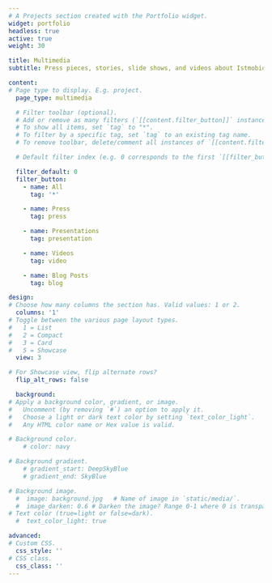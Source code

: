 ```yaml
---
# A Projects section created with the Portfolio widget.
widget: portfolio
headless: true
active: true
weight: 30

title: Multimedia
subtitle: Press pieces, stories, slide shows, and videos about Istmobiome science.

content:
# Page type to display. E.g. project.
  page_type: multimedia

  # Filter toolbar (optional).
  # Add or remove as many filters (`[[content.filter_button]]` instances) as you like.
  # To show all items, set `tag` to "*".
  # To filter by a specific tag, set `tag` to an existing tag name.
  # To remove toolbar, delete/comment all instances of `[[content.filter_button]]` below.

  # Default filter index (e.g. 0 corresponds to the first `[[filter_button]]` instance below).

  filter_default: 0
  filter_button:
    - name: All
      tag: '*'

    - name: Press
      tag: press

    - name: Presentations
      tag: presentation

    - name: Videos
      tag: video  

    - name: Blog Posts
      tag: blog  

design:
# Choose how many columns the section has. Valid values: 1 or 2.
  columns: '1'
# Toggle between the various page layout types.
#   1 = List
#   2 = Compact
#   3 = Card
#   5 = Showcase  
  view: 3

# For Showcase view, flip alternate rows?
  flip_alt_rows: false

  background:
# Apply a background color, gradient, or image.
#   Uncomment (by removing `#`) an option to apply it.
#   Choose a light or dark text color by setting `text_color_light`.
#   Any HTML color name or Hex value is valid.

# Background color.
    # color: navy

# Background gradient.
    # gradient_start: DeepSkyBlue
    # gradient_end: SkyBlue

# Background image.
  #  image: background.jpg   # Name of image in `static/media/`.
  #  image_darken: 0.6 # Darken the image? Range 0-1 where 0 is transparent and 1 is opaque.
# Text color (true=light or false=dark).
  #  text_color_light: true

advanced:
# Custom CSS.
  css_style: ''
# CSS class.
  css_class: ''
---
```

